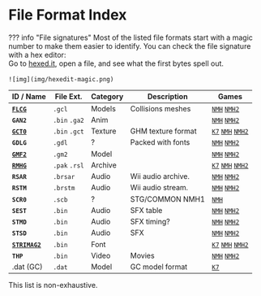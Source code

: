 # File Format Index

??? info "File signatures" 
    Most of the listed file formats start with a magic number to make them easier to identify. You can check the file signature with a hex editor:  
    Go to [hexed.it](https://hexed.it), open a file, and see what the first bytes spell out.

    ![img](img/hexedit-magic.png)

| ID / Name                  | File Ext.     | Category | Description        | Games                                                                                  |
| -------------------------- | ------------- | -------- | ------------------ | -------------------------------------------------------------------------------------- |
| [**`FLCG`**](flcg)         | `.gcl`        | Models   | Collisions meshes  | [`NMH`](/ghm_docs/games/NMH) [`NMH2`](/ghm_docs/games/NMH2)                            |
| **`GAN2`**                 | `.bin` `.ga2` | Anim     |                    | [`NMH`](/ghm_docs/games/NMH) [`NMH2`](/ghm_docs/games/NMH2)                            |
| [**`GCT0`**](gct0)         | `.bin` `.gct` | Texture  | GHM texture format | [`K7`](/ghm_docs/games/K7) [`NMH`](/ghm_docs/games/NMH) [`NMH2`](/ghm_docs/games/NMH2) |
| **`GDLG`**                 | `.gdl`        | ?        | Packed with fonts  | [`NMH`](/ghm_docs/games/NMH) [`NMH2`](/ghm_docs/games/NMH2)                            |
| [**`GMF2`**](gmf2)         | `.gm2`        | Model    |                    | [`NMH`](/ghm_docs/games/NMH) [`NMH2`](/ghm_docs/games/NMH2)                            |
| [**`RMHG`**](rmhg)         | `.pak` `.rsl` | Archive  |                    | [`K7`](/ghm_docs/games/K7) [`NMH`](/ghm_docs/games/NMH) [`NMH2`](/ghm_docs/games/NMH2) |
| **`RSAR`**                 | `.brsar`      | Audio    | Wii audio archive. | [`NMH`](/ghm_docs/games/NMH) [`NMH2`](/ghm_docs/games/NMH2)                            |
| **`RSTM`**                 | `.brstm`      | Audio    | Wii audio stream.  | [`NMH`](/ghm_docs/games/NMH) [`NMH2`](/ghm_docs/games/NMH2)                            |
| **`SCR0`**                 | `.scb`        | ?        | STG/COMMON NMH1    | [`NMH`](/ghm_docs/games/NMH)                                                           |
| **`SEST`**                 | `.bin`        | Audio    | SFX table          | [`NMH`](/ghm_docs/games/NMH) [`NMH2`](/ghm_docs/games/NMH2)                            |
| **`STMD`**                 | `.bin`        | Audio    | SFX timing?        | [`NMH`](/ghm_docs/games/NMH) [`NMH2`](/ghm_docs/games/NMH2)                            |
| **`STSD`**                 | `.bin`        | Audio    | SFX                | [`NMH`](/ghm_docs/games/NMH) [`NMH2`](/ghm_docs/games/NMH2)                            |
| [**`STRIMAG2`**](strimag2) | `.bin`        | Font     |                    | [`K7`](/ghm_docs/games/K7) [`NMH`](/ghm_docs/games/NMH) [`NMH2`](/ghm_docs/games/NMH2) |
| **`THP`**                  | `.bin`        | Video    | Movies             | [`NMH`](/ghm_docs/games/NMH) [`NMH2`](/ghm_docs/games/NMH2)                            |
| .dat (GC)                  | `.dat`        | Model    | GC model format    | [`K7`](/ghm_docs/games/K7)                                                             |

This list is non-exhaustive.
